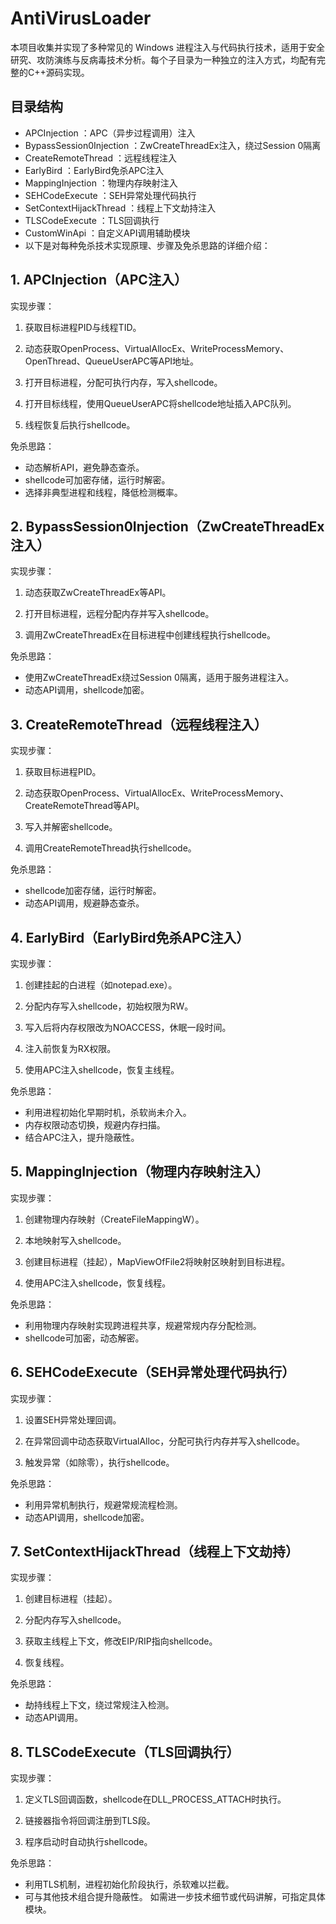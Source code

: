 # AntiVirusLoader
本项目收集并实现了多种常见的 Windows 进程注入与代码执行技术，适用于安全研究、攻防演练与反病毒技术分析。每个子目录为一种独立的注入方式，均配有完整的C++源码实现。

## 目录结构
- APCInjection ：APC（异步过程调用）注入
- BypassSession0Injection ：ZwCreateThreadEx注入，绕过Session 0隔离
- CreateRemoteThread ：远程线程注入
- EarlyBird ：EarlyBird免杀APC注入
- MappingInjection ：物理内存映射注入
- SEHCodeExecute ：SEH异常处理代码执行
- SetContextHijackThread ：线程上下文劫持注入
- TLSCodeExecute ：TLS回调执行
- CustomWinApi ：自定义API调用辅助模块
- 以下是对每种免杀技术实现原理、步骤及免杀思路的详细介绍：

## 1. APCInjection（APC注入）
实现步骤：

1. 获取目标进程PID与线程TID。

2. 动态获取OpenProcess、VirtualAllocEx、WriteProcessMemory、OpenThread、QueueUserAPC等API地址。

3. 打开目标进程，分配可执行内存，写入shellcode。

4. 打开目标线程，使用QueueUserAPC将shellcode地址插入APC队列。

5. 线程恢复后执行shellcode。 

免杀思路：
- 动态解析API，避免静态查杀。
- shellcode可加密存储，运行时解密。
- 选择非典型进程和线程，降低检测概率。
## 2. BypassSession0Injection（ZwCreateThreadEx注入）
实现步骤：

1. 动态获取ZwCreateThreadEx等API。

2. 打开目标进程，远程分配内存并写入shellcode。

3. 调用ZwCreateThreadEx在目标进程中创建线程执行shellcode。 

免杀思路：
- 使用ZwCreateThreadEx绕过Session 0隔离，适用于服务进程注入。
- 动态API调用，shellcode加密。
## 3. CreateRemoteThread（远程线程注入）
实现步骤：

1. 获取目标进程PID。

2. 动态获取OpenProcess、VirtualAllocEx、WriteProcessMemory、CreateRemoteThread等API。

3. 写入并解密shellcode。

4. 调用CreateRemoteThread执行shellcode。 

免杀思路：
- shellcode加密存储，运行时解密。
- 动态API调用，规避静态查杀。
## 4. EarlyBird（EarlyBird免杀APC注入）
实现步骤：

1. 创建挂起的白进程（如notepad.exe）。

2. 分配内存写入shellcode，初始权限为RW。

3. 写入后将内存权限改为NOACCESS，休眠一段时间。

4. 注入前恢复为RX权限。

5. 使用APC注入shellcode，恢复主线程。 

免杀思路：
- 利用进程初始化早期时机，杀软尚未介入。
- 内存权限动态切换，规避内存扫描。
- 结合APC注入，提升隐蔽性。
## 5. MappingInjection（物理内存映射注入）
实现步骤：

1. 创建物理内存映射（CreateFileMappingW）。

2. 本地映射写入shellcode。

3. 创建目标进程（挂起），MapViewOfFile2将映射区映射到目标进程。

4. 使用APC注入shellcode，恢复线程。 

免杀思路：
- 利用物理内存映射实现跨进程共享，规避常规内存分配检测。
- shellcode可加密，动态解密。
## 6. SEHCodeExecute（SEH异常处理代码执行）
实现步骤：

1. 设置SEH异常处理回调。

2. 在异常回调中动态获取VirtualAlloc，分配可执行内存并写入shellcode。

3. 触发异常（如除零），执行shellcode。 

免杀思路：
- 利用异常机制执行，规避常规流程检测。
- 动态API调用，shellcode加密。
## 7. SetContextHijackThread（线程上下文劫持）
实现步骤：

1. 创建目标进程（挂起）。

2. 分配内存写入shellcode。

3. 获取主线程上下文，修改EIP/RIP指向shellcode。

4. 恢复线程。 

免杀思路：
- 劫持线程上下文，绕过常规注入检测。
- 动态API调用。
## 8. TLSCodeExecute（TLS回调执行）
实现步骤：

1. 定义TLS回调函数，shellcode在DLL_PROCESS_ATTACH时执行。

2. 链接器指令将回调注册到TLS段。

3. 程序启动时自动执行shellcode。 

免杀思路：
- 利用TLS机制，进程初始化阶段执行，杀软难以拦截。
- 可与其他技术组合提升隐蔽性。
如需进一步技术细节或代码讲解，可指定具体模块。